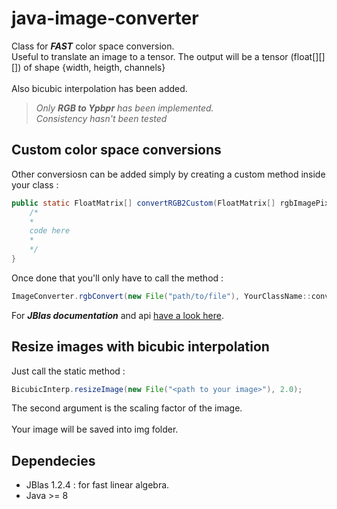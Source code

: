 # java-image-converter

Class for ***FAST*** color space conversion.\
Useful to translate an image to a tensor. The output will be a tensor (float[][][]) of shape {width, heigth, channels}\
\
Also bicubic interpolation has been added.

>_Only **RGB to Ypbpr** has been implemented._\
> _Consistency hasn't been tested_ 



## Custom color space conversions

Other conversiosn can be added simply by creating a custom method inside your class :
```java
public static FloatMatrix[] convertRGB2Custom(FloatMatrix[] rgbImagePixels) {
    /*
    *
    code here
    *
    */
} 
```

Once done that you'll only have to call the method :
```java
ImageConverter.rgbConvert(new File("path/to/file"), YourClassName::convertRGB2Custom);
```

For ***JBlas documentation*** and api [have a look here](http://www.jblas.org/javadoc/index.html).


## Resize images with bicubic interpolation

Just call the static method :
```java
BicubicInterp.resizeImage(new File("<path to your image>"), 2.0);
```
The second argument is the scaling factor of the image.\
\
Your image will be saved into img folder.


## Dependecies 

- JBlas 1.2.4 : for fast linear algebra.
- Java >= 8
